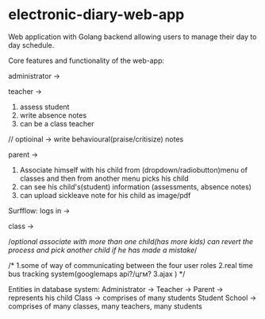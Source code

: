 # electronic-diary-web-app
Web application with Golang backend allowing users to manage their day to day schedule.

Core features and functionality of the web-app:

administrator ->

teacher -> 
  1. assess student
  2. write absence notes
  3. can be a class teacher
  
  // optioinal -> write behavioural(praise/critisize) notes
  
parent ->
  1. Associate himself with his child from (dropdown/radiobutton)menu of classes and then from another menu picks his child
  2. can see his child's(student) information (assessments, absence notes) 
  3. can upload sickleave note for his child as image/pdf
    
  Surfflow: logs in ->   
      
class ->

 /*optional associate with more than one child(has more kids)
 can revert the process and pick another child if he has made a mistake*/
 
 
 /* 1.some of way of communicating between the four user roles 
    2.real time bus tracking system(googlemaps api?/цгм?
    3.ajax ) */

Entities in database system:
Administrator ->
Teacher ->
Parent -> represents his child
Class -> comprises of many students 
Student
School -> comprises of many classes, many teachers, many students

